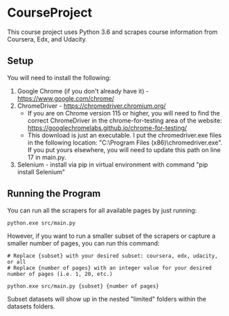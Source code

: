 # CourseProject

This course project uses Python 3.6 and scrapes course information from Coursera, Edx, and Udacity.

## Setup
You will need to install the following:
1. Google Chrome (if you don't already have it) - https://www.google.com/chrome/
2. ChromeDriver - https://chromedriver.chromium.org/
    - If you are on Chrome version 115 or higher, you will need to find the correct ChromeDriver in the chrome-for-testing 
            area of the website: https://googlechromelabs.github.io/chrome-for-testing/
    - This download is just an executable. I put the chromedriver.exe files in the following location: "C:\Program Files (x86)\chromedriver.exe". If you put yours elsewhere, you
      will need to update this path on line 17 in main.py.
3. Selenium - install via pip in virtual environment with command "pip install Selenium"

## Running the Program

You can run all the scrapers for all available pages by just running:
```
python.exe src/main.py
```

However, if you want to run a smaller subset of the scrapers or capture a smaller number of pages, you can run this command:

```
# Replace {subset} with your desired subset: coursera, edx, udacity, or all
# Replace {number of pages} with an integer value for your desired number of pages (i.e. 1, 20, etc.)

python.exe src/main.py {subset} {number of pages}
```

Subset datasets will show up in the nested "limited" folders within the datasets folders.